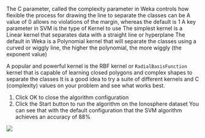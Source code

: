 The C parameter, called the complexity parameter in Weka controls how flexible the process
for drawing the line to separate the classes can be A value of 0 allows no violations of the
margin, whereas the default is 1 A key parameter in SVM is the type of Kernel to use The
simplest kernel is a Linear kernel that separates data with a straight line or hyperplane The
default in Weka is a Polynomial kernel that will separate the classes using a curved or wiggly
line, the higher the polynomial, the more wiggly (the exponent value)

A popular and powerful kernel is the RBF kernel or `RadialBasisFunction` kernel that is
capable of learning closed polygons and complex shapes to separate the classes It is a good
idea to try a suite of different kernels and C (complexity) values on your problem and see what
works best.

1) Click OK to close the algorithm configuration
2) Click the Start button to run the algorithm on the Ionosphere dataset
You can see that with the default configuration that the SVM algorithm achieves an accuracy
of 88%

![](https://github.com/fenago/katacoda-scenarios/raw/master/machine-learning-mastery-weka/machine-learning-mastery-weka-chapter-17/steps/images/90.png)
